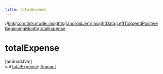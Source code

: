 ```yaml
---
title: totalExpense
---
```

//[link](../../../../index.html)/[com.tink.model.insights](../../index.html)/[[androidJvm]InsightData](../index.html)/[LeftToSpendPositiveBeginningMonth](index.html)/[totalExpense](total-expense.html)



# totalExpense



[androidJvm]\
val [totalExpense](total-expense.html): [Amount](../../../com.tink.model.misc/[android-jvm]-amount/index.html)




